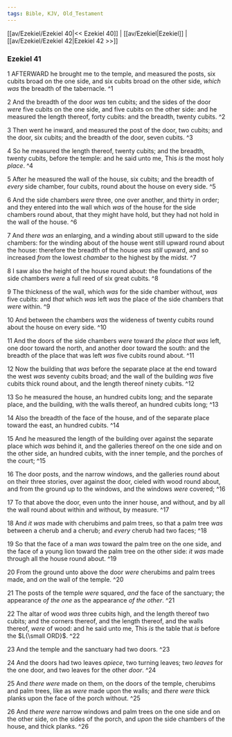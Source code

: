 ```yaml
---
tags: Bible, KJV, Old_Testament
---
```


[[av/Ezekiel/Ezekiel 40|<< Ezekiel 40]] | [[av/Ezekiel|Ezekiel]] | [[av/Ezekiel/Ezekiel 42|Ezekiel 42 >>]]

### Ezekiel 41

1 AFTERWARD he brought me to the temple, and measured the posts, six cubits broad on the one side, and six cubits broad on the other side, _which_ _was_ the breadth of the tabernacle. ^1

2 And the breadth of the door _was_ ten cubits; and the sides of the door _were_ five cubits on the one side, and five cubits on the other side: and he measured the length thereof, forty cubits: and the breadth, twenty cubits. ^2

3 Then went he inward, and measured the post of the door, two cubits; and the door, six cubits; and the breadth of the door, seven cubits. ^3

4 So he measured the length thereof, twenty cubits; and the breadth, twenty cubits, before the temple: and he said unto me, This _is_ the most holy _place_. ^4

5 After he measured the wall of the house, six cubits; and the breadth of _every_ side chamber, four cubits, round about the house on every side. ^5

6 And the side chambers _were_ three, one over another, and thirty in order; and they entered into the wall which _was_ of the house for the side chambers round about, that they might have hold, but they had not hold in the wall of the house. ^6

7 And _there_ _was_ an enlarging, and a winding about still upward to the side chambers: for the winding about of the house went still upward round about the house: therefore the breadth of the house _was_ _still_ upward, and so increased _from_ the lowest _chamber_ to the highest by the midst. ^7

8 I saw also the height of the house round about: the foundations of the side chambers _were_ a full reed of six great cubits. ^8

9 The thickness of the wall, which _was_ for the side chamber without, _was_ five cubits: and _that_ which _was_ left _was_ the place of the side chambers that _were_ within. ^9

10 And between the chambers _was_ the wideness of twenty cubits round about the house on every side. ^10

11 And the doors of the side chambers _were_ toward _the_ _place_ _that_ _was_ left, one door toward the north, and another door toward the south: and the breadth of the place that was left _was_ five cubits round about. ^11

12 Now the building that _was_ before the separate place at the end toward the west _was_ seventy cubits broad; and the wall of the building _was_ five cubits thick round about, and the length thereof ninety cubits. ^12

13 So he measured the house, an hundred cubits long; and the separate place, and the building, with the walls thereof, an hundred cubits long; ^13

14 Also the breadth of the face of the house, and of the separate place toward the east, an hundred cubits. ^14

15 And he measured the length of the building over against the separate place which _was_ behind it, and the galleries thereof on the one side and on the other side, an hundred cubits, with the inner temple, and the porches of the court; ^15

16 The door posts, and the narrow windows, and the galleries round about on their three stories, over against the door, cieled with wood round about, and from the ground up to the windows, and the windows _were_ covered; ^16

17 To that above the door, even unto the inner house, and without, and by all the wall round about within and without, by measure. ^17

18 And _it_ _was_ made with cherubims and palm trees, so that a palm tree _was_ between a cherub and a cherub; and _every_ cherub had two faces; ^18

19 So that the face of a man _was_ toward the palm tree on the one side, and the face of a young lion toward the palm tree on the other side: _it_ _was_ made through all the house round about. ^19

20 From the ground unto above the door _were_ cherubims and palm trees made, and _on_ the wall of the temple. ^20

21 The posts of the temple _were_ squared, _and_ the face of the sanctuary; the appearance _of_ _the_ _one_ as the appearance _of_ _the_ _other_. ^21

22 The altar of wood _was_ three cubits high, and the length thereof two cubits; and the corners thereof, and the length thereof, and the walls thereof, _were_ of wood: and he said unto me, This _is_ the table that _is_ before the $L{\small ORD}$. ^22

23 And the temple and the sanctuary had two doors. ^23

24 And the doors had two leaves _apiece_, two turning leaves; two _leaves_ for the one door, and two leaves for the other _door_. ^24

25 And _there_ _were_ made on them, on the doors of the temple, cherubims and palm trees, like as _were_ made upon the walls; and _there_ _were_ thick planks upon the face of the porch without. ^25

26 And _there_ _were_ narrow windows and palm trees on the one side and on the other side, on the sides of the porch, and _upon_ the side chambers of the house, and thick planks. ^26
